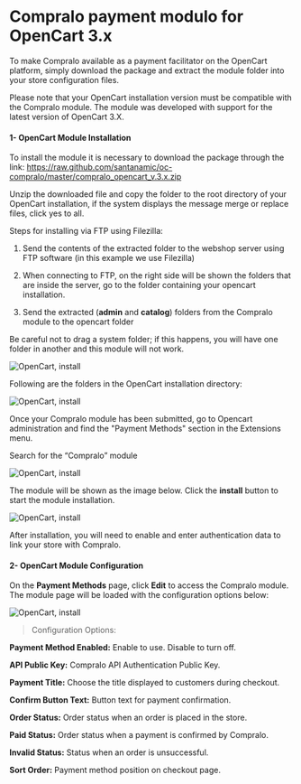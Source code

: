# Compralo payment modulo for OpenCart 3.x


To make Compralo available as a payment facilitator on the OpenCart platform, simply download the package and extract the module folder into your store configuration files.

Please note that your OpenCart installation version must be compatible with the Compralo module. The module was developed with support for the latest version of OpenCart 3.X.


#### 1- OpenCart Module Installation

To install the module it is necessary to download the package through the link: https://raw.github.com/santanamic/oc-compralo/master/compralo_opencart_v.3.x.zip

Unzip the downloaded file and copy the folder to the root directory of your OpenCart installation, if the system displays the message merge or replace files, click yes to all.

Steps for installing via FTP using Filezilla:

1. Send the contents of the extracted folder to the webshop server using FTP software (in this example we use Filezilla)

2. When connecting to FTP, on the right side will be shown the folders that are inside the server, go to the folder containing your opencart installation.

3. Send the extracted (**admin** and **catalog**) folders from the Compralo module to the opencart folder

Be careful not to drag a system folder; if this happens, you will have one folder in another and this module will not work.

![OpenCart, install](https://raw.github.com/santanamic/oc-compralo/master/docs/_media/1.png "OpenCart, install")

Following are the folders in the OpenCart installation directory:

![OpenCart, install](https://raw.github.com/santanamic/oc-compralo/master/docs/_media/2.png "OpenCart, install")

Once your Compralo module has been submitted, go to Opencart administration and find the "Payment Methods" section in the Extensions menu.

Search for the “Compralo” module

![OpenCart, install](https://raw.github.com/santanamic/oc-compralo/master/docs/_media/3.png "OpenCart, install")

The module will be shown as the image below. Click the **install** button to start the module installation.

![OpenCart, install](https://raw.github.com/santanamic/oc-compralo/master/docs/_media/4.png "OpenCart, install")

After installation, you will need to enable and enter authentication data to link your store with Compralo.

#### 2- OpenCart Module Configuration


On the **Payment Methods** page, click **Edit** to access the Compralo module. The module page will be loaded with the configuration options below:

![OpenCart, install](https://raw.github.com/santanamic/oc-compralo/master/docs/_media/5.png "OpenCart, install")


> Configuration Options:


**Payment Method Enabled:** Enable to use. Disable to turn off.

**API Public Key:** Compralo API Authentication Public Key.

**Payment Title:**  Choose the title displayed to customers during checkout.

**Confirm Button Text:** Button text for payment confirmation.

**Order Status:** Order status when an order is placed in the store.

**Paid Status:** Order status when a payment is confirmed by Compralo.

**Invalid Status:** Status when an order is unsuccessful.

**Sort Order:**  Payment method position on checkout page.